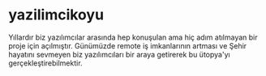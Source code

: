 # yazilimcikoyu
Yıllardır biz yazılımcılar arasında hep konuşulan ama hiç adım atılmayan bir proje için açılmıştır. Günümüzde remote iş imkanlarının artması ve Şehir hayatını sevmeyen biz yazılımcıları bir araya getirerek bu ütopya'yı gerçekleştirebilmektir.
